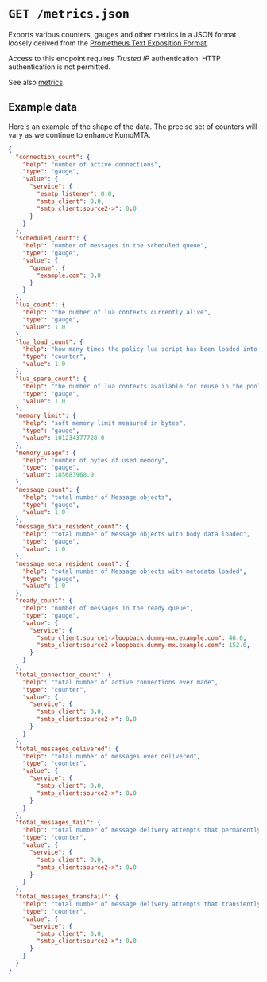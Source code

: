 # `GET /metrics.json`

Exports various counters, gauges and other metrics in a JSON format loosely
derived from the [Prometheus Text
Exposition
Format](https://prometheus.io/docs/instrumenting/exposition_formats/).

Access to this endpoint requires *Trusted IP* authentication. HTTP
authentication is not permitted.

See also [metrics](metrics.md).

## Example data

Here's an example of the shape of the data. The precise set of counters
will vary as we continue to enhance KumoMTA.

```json
{
  "connection_count": {
    "help": "number of active connections",
    "type": "gauge",
    "value": {
      "service": {
        "esmtp_listener": 0.0,
        "smtp_client": 0.0,
        "smtp_client:source2->": 0.0
      }
    }
  },
  "scheduled_count": {
    "help": "number of messages in the scheduled queue",
    "type": "gauge",
    "value": {
      "queue": {
        "example.com": 0.0
      }
    }
  },
  "lua_count": {
    "help": "the number of lua contexts currently alive",
    "type": "gauge",
    "value": 1.0
  },
  "lua_load_count": {
    "help": "how many times the policy lua script has been loaded into a new context",
    "type": "counter",
    "value": 1.0
  },
  "lua_spare_count": {
    "help": "the number of lua contexts available for reuse in the pool",
    "type": "gauge",
    "value": 1.0
  },
  "memory_limit": {
    "help": "soft memory limit measured in bytes",
    "type": "gauge",
    "value": 101234377728.0
  },
  "memory_usage": {
    "help": "number of bytes of used memory",
    "type": "gauge",
    "value": 185683968.0
  },
  "message_count": {
    "help": "total number of Message objects",
    "type": "gauge",
    "value": 1.0
  },
  "message_data_resident_count": {
    "help": "total number of Message objects with body data loaded",
    "type": "gauge",
    "value": 1.0
  },
  "message_meta_resident_count": {
    "help": "total number of Message objects with metadata loaded",
    "type": "gauge",
    "value": 1.0
  },
  "ready_count": {
    "help": "number of messages in the ready queue",
    "type": "gauge",
    "value": {
      "service": {
        "smtp_client:source1->loopback.dummy-mx.example.com": 46.0,
        "smtp_client:source2->loopback.dummy-mx.example.com": 152.0,
      }
    }
  },
  "total_connection_count": {
    "help": "total number of active connections ever made",
    "type": "counter",
    "value": {
      "service": {
        "smtp_client": 0.0,
        "smtp_client:source2->": 0.0
      }
    }
  },
  "total_messages_delivered": {
    "help": "total number of messages ever delivered",
    "type": "counter",
    "value": {
      "service": {
        "smtp_client": 0.0,
        "smtp_client:source2->": 0.0
      }
    }
  },
  "total_messages_fail": {
    "help": "total number of message delivery attempts that permanently failed",
    "type": "counter",
    "value": {
      "service": {
        "smtp_client": 0.0,
        "smtp_client:source2->": 0.0
      }
    }
  },
  "total_messages_transfail": {
    "help": "total number of message delivery attempts that transiently failed",
    "type": "counter",
    "value": {
      "service": {
        "smtp_client": 0.0,
        "smtp_client:source2->": 0.0
      }
    }
  }
}
```
